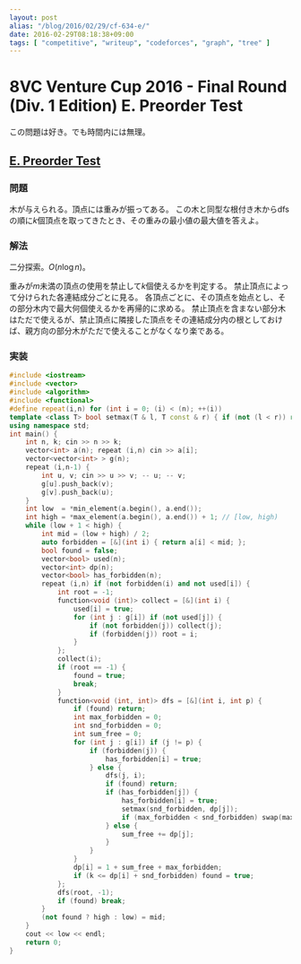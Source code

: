 ```yaml
---
layout: post
alias: "/blog/2016/02/29/cf-634-e/"
date: 2016-02-29T08:18:38+09:00
tags: [ "competitive", "writeup", "codeforces", "graph", "tree" ]
---
```


# 8VC Venture Cup 2016 - Final Round (Div. 1 Edition) E. Preorder Test

この問題は好き。でも時間内には無理。

## [E. Preorder Test](http://codeforces.com/contest/634/problem/E)

### 問題

木が与えられる。頂点には重みが振ってある。
この木と同型な根付き木からdfsの順に$k$個頂点を取ってきたとき、その重みの最小値の最大値を答えよ。

### 解法

二分探索。$O(n \log n)$。

重みが$m$未満の頂点の使用を禁止して$k$個使えるかを判定する。
禁止頂点によって分けられた各連結成分ごとに見る。
各頂点ごとに、その頂点を始点とし、その部分木内で最大何個使えるかを再帰的に求める。
禁止頂点を含まない部分木はただで使えるが、禁止頂点に隣接した頂点をその連結成分内の根としておけば、親方向の部分木がただで使えることがなくなり楽である。

### 実装

``` c++
#include <iostream>
#include <vector>
#include <algorithm>
#include <functional>
#define repeat(i,n) for (int i = 0; (i) < (n); ++(i))
template <class T> bool setmax(T & l, T const & r) { if (not (l < r)) return false; l = r; return true; }
using namespace std;
int main() {
    int n, k; cin >> n >> k;
    vector<int> a(n); repeat (i,n) cin >> a[i];
    vector<vector<int> > g(n);
    repeat (i,n-1) {
        int u, v; cin >> u >> v; -- u; -- v;
        g[u].push_back(v);
        g[v].push_back(u);
    }
    int low  = *min_element(a.begin(), a.end());
    int high = *max_element(a.begin(), a.end()) + 1; // [low, high)
    while (low + 1 < high) {
        int mid = (low + high) / 2;
        auto forbidden = [&](int i) { return a[i] < mid; };
        bool found = false;
        vector<bool> used(n);
        vector<int> dp(n);
        vector<bool> has_forbidden(n);
        repeat (i,n) if (not forbidden(i) and not used[i]) {
            int root = -1;
            function<void (int)> collect = [&](int i) {
                used[i] = true;
                for (int j : g[i]) if (not used[j]) {
                    if (not forbidden(j)) collect(j);
                    if (forbidden(j)) root = i;
                }
            };
            collect(i);
            if (root == -1) {
                found = true;
                break;
            }
            function<void (int, int)> dfs = [&](int i, int p) {
                if (found) return;
                int max_forbidden = 0;
                int snd_forbidden = 0;
                int sum_free = 0;
                for (int j : g[i]) if (j != p) {
                    if (forbidden(j)) {
                        has_forbidden[i] = true;
                    } else {
                        dfs(j, i);
                        if (found) return;
                        if (has_forbidden[j]) {
                            has_forbidden[i] = true;
                            setmax(snd_forbidden, dp[j]);
                            if (max_forbidden < snd_forbidden) swap(max_forbidden, snd_forbidden);
                        } else {
                            sum_free += dp[j];
                        }
                    }
                }
                dp[i] = 1 + sum_free + max_forbidden;
                if (k <= dp[i] + snd_forbidden) found = true;
            };
            dfs(root, -1);
            if (found) break;
        }
        (not found ? high : low) = mid;
    }
    cout << low << endl;
    return 0;
}
```

